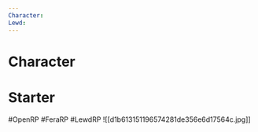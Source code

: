```yaml
---
Character: 
Lewd: 
---
```

# Character


# Starter


#OpenRP #FeraRP #LewdRP
![[d1b613151196574281de356e6d17564c.jpg]]